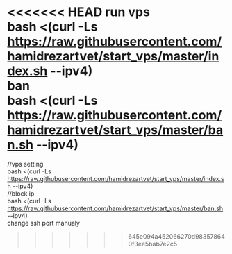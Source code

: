 <<<<<<< HEAD
run vps  
bash <(curl -Ls https://raw.githubusercontent.com/hamidrezartvet/start_vps/master/index.sh --ipv4)  
ban  
bash <(curl -Ls https://raw.githubusercontent.com/hamidrezartvet/start_vps/master/ban.sh --ipv4)  
=======
//vps setting  
bash <(curl -Ls https://raw.githubusercontent.com/hamidrezartvet/start_vps/master/index.sh --ipv4)  
//block ip  
bash <(curl -Ls https://raw.githubusercontent.com/hamidrezartvet/start_vps/master/ban.sh --ipv4)  
change ssh port manualy  
>>>>>>> 645e094a452066270d983578640f3ee5bab7e2c5
